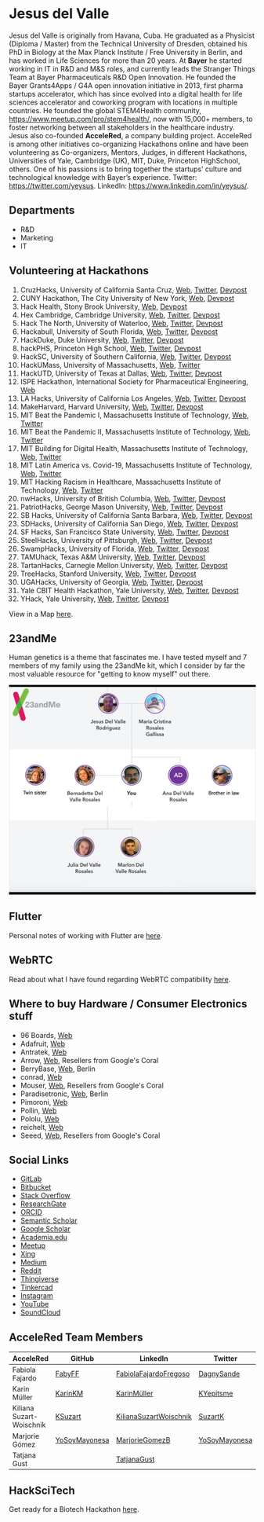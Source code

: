 # Jesus del Valle

Jesus del Valle is originally from Havana, Cuba. He graduated as a Physicist (Diploma / Master) from the Technical University of Dresden, obtained his PhD in Biology at the Max Planck Institute / Free University in Berlin, and has worked in Life Sciences for more than 20 years. At **Bayer** he started working in IT in R&D and M&S roles, and currently leads the Stranger Things Team at Bayer Pharmaceuticals R&D Open Innovation. He founded the Bayer Grants4Apps / G4A open innovation initiative in 2013, first pharma startups accelerator, which has since evolved into a digital health for life sciences accelerator and coworking program with locations in multiple countries. He founded the global STEM4Health community, https://www.meetup.com/pro/stem4health/, now with 15,000+ members, to foster networking between all stakeholders in the healthcare industry. Jesus also co-founded **AcceleRed**, a company building project. AcceleRed is among other initiatives co-organizing Hackathons online and have been volunteering as Co-organizers, Mentors, Judges, in different Hackathons, Universities of Yale, Cambridge (UK), MIT, Duke, Princeton HighSchool, others. One of his passions is to bring together the startups’ culture and technological knowledge with Bayer’s experience. Twitter: https://twitter.com/yeysus. LinkedIn: https://www.linkedin.com/in/yeysus/.

## Departments

- R&D
- Marketing
- IT

## Volunteering at Hackathons

1. CruzHacks, University of California Santa Cruz, [Web](https://www.cruzhacks.com), [Twitter](https://twitter.com/CruzHacks), [Devpost](https://cruzhacks-2021.devpost.com/)
2. CUNY Hackathon, The City University of New York, [Web](https://cunystartups.com/hackathon21/), [Devpost](https://the-cuny-hackathon-2021.devpost.com/)
3. Hack Health, Stony Brook University, [Web](https://www3.cs.stonybrook.edu/~wics/hackhealth/), [Devpost](https://hackhealth-2021.devpost.com/)
4. Hex Cambridge, Cambridge University, [Web](https://hackcambridge.com), [Twitter](https://twitter.com/Hack_Cambridge), [Devpost](https://hex-cambridge.devpost.com/)
5. Hack The North, University of Waterloo, [Web](https://hackthenorth.com), [Twitter](https://twitter.com/HackTheNorth), [Devpost](https://hackthenorth2020.devpost.com/)
6. Hackabull, University of South Florida, [Web](https://hackabull.io/), [Twitter](https://twitter.com/hackabull), [Devpost](https://hackabull2021.devpost.com/)
7. HackDuke, Duke University, [Web](https://hackduke.org), [Twitter](https://twitter.com/HackDuke), [Devpost](https://code-for-good.devpost.com/)
8. hackPHS, Princeton High School, [Web](https://hackphs.tech), [Twitter](https://twitter.com/theHackPhs), [Devpost](https://hackphs-2020.devpost.com/)
9. HackSC, University of Southern California, [Web](https://hacksc.com/), [Twitter](https://twitter.com/hackscofficial), [Devpost](https://hacksc2021.devpost.com/)
10. HackUMass, University of Massachusetts, [Web](https://hackumass.com), [Twitter](https://twitter.com/hackumass)
11. HackUTD, University of Texas at Dallas, [Web](https://www.hackutd.co/), [Twitter](https://twitter.com/hackutd), [Devpost](https://hackutd-vii.devpost.com/)
12. ISPE Hackathon, International Society for Pharmaceutical Engineering, [Web](https://ispe.org/conferences/ispe-student-recent-graduate-international-virtual-hackathon)
13. LA Hacks, University of California Los Angeles, [Web](https://lahacks.com/), [Twitter](https://twitter.com/lahacks), [Devpost](https://la-hacks-2021.devpost.com)
14. MakeHarvard, Harvard University, [Web](https://www.makeharvard.io/), [Twitter](https://twitter.com/makeharvard), [Devpost](https://makeharvard-2021.devpost.com/)
15. MIT Beat the Pandemic I, Massachusetts Institute of Technology, [Web](https://covid19challenge.mit.edu/beat-the-pandemic/), [Twitter](https://twitter.com/MITvsCOVID19)
16. MIT Beat the Pandemic II, Massachusetts Institute of Technology, [Web](https://covid19challenge.mit.edu/beat-the-pandemic-2/), [Twitter](https://twitter.com/MITvsCOVID19)
17. MIT Building for Digital Health, Massachusetts Institute of Technology, [Web](https://hackingmedicine.mit.edu/building-for-digital-health/), [Twitter](https://twitter.com/mithackmed)
18. MIT Latin America vs. Covid-19, Massachusetts Institute of Technology, [Web](https://covid19challenge.mit.edu/latam-vs-covid19/), [Twitter](https://twitter.com/MITvsCOVID19)
19. MIT Hacking Racism in Healthcare, Massachusetts Institute of Technology, [Web](https://hackingracism.mit.edu), [Twitter](https://twitter.com/MITHackRacism)
20. nwHacks, University of British Columbia, [Web](https://www.nwhacks.io), [Twitter](https://twitter.com/nwplusubc), [Devpost](https://nwhacks2021.devpost.com/)
21. PatriotHacks, George Mason University, [Web](https://patriothacks.org/), [Twitter](https://twitter.com/patriothacks), [Devpost](https://patriothacks-hh.devpost.com/)
22. SB Hacks, University of California Santa Barbara, [Web](https://sbhacks.com), [Twitter](https://twitter.com/SB_Hacks), [Devpost](https://sb-hacks-vii.devpost.com/)
23. SDHacks, University of California San Diego, [Web](http://www.sdhacks.io/), [Twitter](https://twitter.com/SDHacks), [Devpost](https://sd-hacks-2021.devpost.com/)
24. SF Hacks, San Francisco State University, [Web](https://sfhacks.io/), [Twitter](https://twitter.com/SF_Hacks), [Devpost](https://sf-hacks.devpost.com/)
25. SteelHacks, University of Pittsburgh, [Web](https://steelhacks.com), [Twitter](https://twitter.com/pittsteelhacks), [Devpost](https://steelhacks-2021.devpost.com/)
26. SwampHacks, University of Florida, [Web](https://2021.swamphacks.com), [Twitter](https://twitter.com/swamphacks), [Devpost](https://swamphacks-vii.devpost.com/)
27. TAMUhack, Texas A&M University, [Web](https://tamuhack.com), [Twitter](https://twitter.com/tamuhack), [Devpost](https://tamuhack2021.devpost.com/)
28. TartanHacks, Carnegie Mellon University, [Web](https://tartanhacks.com/), [Twitter](https://twitter.com/TartanHacks), [Devpost](https://tartanhacks-2021.devpost.com/)
29. TreeHacks, Stanford University, [Web](https://treehacks.com/), [Twitter](https://twitter.com/hackwithtrees), [Devpost](https://treehacks-2021.devpost.com/)
30. UGAHacks, University of Georgia, [Web](https://6.ugahacks.com/), [Twitter](https://twitter.com/ugahacks), [Devpost](https://ugahacks-6.devpost.com/)
31. Yale CBIT Health Hackathon, Yale University, [Web](http://yalehackhealth.org), [Twitter](https://twitter.com/YaleHackHealth), [Devpost](https://yale-hack-health.devpost.com/)
32. YHack, Yale University, [Web](https://www.yhack.org), [Twitter](https://twitter.com/YaleHack), [Devpost](https://yhack2020.devpost.com/)

View in a Map [here](./hackathons_map.html).

## 23andMe

Human genetics is a theme that fascinates me. I have tested myself and 7 members of my family using the 23andMe kit, which I consider by far the most valuable resource for "getting to know myself" out there.

![23andMe](images/tree.png)

## Flutter

Personal notes of working with Flutter are [here](./flutter.md).

## WebRTC

Read about what I have found regarding WebRTC compatibility [here](./webrtc.html).

## Where to buy Hardware / Consumer Electronics stuff

- 96 Boards, [Web](https://www.96boards.org/products/ce/)
- Adafruit, [Web](https://www.adafruit.com)
- Antratek, [Web](https://www.antratek.de/)
- Arrow, [Web](https://www.arrow.com), Resellers from Google's Coral
- BerryBase, [Web](https://www.berrybase.de), Berlin
- conrad, [Web](https://www.conrad.de)
- Mouser, [Web](https://www.mouser.de), Resellers from Google's Coral
- Paradisetronic, [Web](https://paradisetronic.com), Berlin
- Pimoroni, [Web](https://shop.pimoroni.com)
- Pollin, [Web](https://www.pollin.de)
- Pololu, [Web](https://www.pololu.com)
- reichelt, [Web](https://www.reichelt.de)
- Seeed, [Web](https://www.seeedstudio.com/), Resellers from Google's Coral

## Social Links

- [GitLab](https://gitlab.com/yeysus)
- [Bitbucket](https://bitbucket.org/yeysus/)
- [Stack Overflow](https://stackexchange.com/users/9531598/jesus-del-valle)
- [ResearchGate](https://www.researchgate.net/profile/Jesus_Del_Valle)
- [ORCID](https://orcid.org/0000-0001-5998-6298)
- [Semantic Scholar](https://www.semanticscholar.org/author/J.-Del-Valle/50606902)
- [Google Scholar](https://scholar.google.com/citations?user=_nI0_wMAAAAJ&hl=en)
- [Academia.edu](https://bayer.academia.edu/JesusdelValle)
- [Meetup](https://www.meetup.com/members/45080772/)
- [Xing](https://www.xing.com/profile/Jesus_delValle/cv)
- [Medium](https://medium.com/@yeysus)
- [Reddit](https://www.reddit.com/user/jesusdelvalle/)
- [Thingiverse](https://www.thingiverse.com/yeysus/designs)
- [Tinkercad](https://www.tinkercad.com/users/g8IvGd2EvDb-jesus-del-valle/)
- [Instagram](https://www.instagram.com/jesusdelvaller/)
- [YouTube](https://www.youtube.com/channel/UC2suGh_JaOFOUMs3gg1iIXA)
- [SoundCloud](https://soundcloud.com/yeysus)

## AcceleRed Team Members

| AcceleRed | GitHub | LinkedIn | Twitter |
| --- | --- | --- | --- |
| Fabiola Fajardo | [FabyFF](https://fabyff.github.io) | [FabiolaFajardoFregoso](https://www.linkedin.com/in/fabiola-fajardo-fregoso-74432a19/) | [DagnySande](https://twitter.com/dagnysande) |
| Karin Müller | [KarinKM](https://karinkm.github.io) | [KarinMüller](https://www.linkedin.com/in/karin-müller-078a201a3/) | [KYepitsme](https://twitter.com/KYepitsme) |
| Kiliana Suzart-Woischnik | [KSuzart](https://ksuzart.github.io) | [KilianaSuzartWoischnik](https://www.linkedin.com/in/kiliana-suzart-woischnik-b4353a66/) | [SuzartK](https://twitter.com/suzartk?lang=en) |
| Marjorie Gómez | [YoSoyMayonesa](https://yosoymayonesa.github.io) | [MarjorieGomezB](https://www.linkedin.com/in/marjorie-gomez-mgb/) | [YoSoyMayonesa](https://twitter.com/YoSoyMayonesa) |
| Tatjana Gust | | [TatjanaGust](https://www.linkedin.com/in/tatjana-gust-4b7a0299/) ||

## HackSciTech

Get ready for a Biotech Hackathon [here](./hackscitech/index.html).
